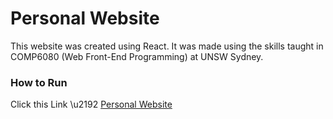 # Personal Website
This website was created using React. It was made using the skills taught in COMP6080 (Web Front-End Programming) at UNSW Sydney.

### How to Run
Click this Link \u2192 [Personal Website](https://nathan-personal-website.vercel.app/)
